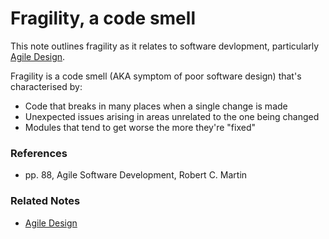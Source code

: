 # Fragility, a code smell
This note outlines fragility as it relates to software devlopment, particularly [Agile Design](./agile-design.md).

Fragility is a code smell (AKA symptom of poor software design) that's characterised by:
- Code that breaks in many places when a single change is made
- Unexpected issues arising in areas unrelated to the one being changed
- Modules that tend to get worse the more they're "fixed"

### References
- pp. 88, Agile Software Development, Robert C. Martin

### Related Notes
- [Agile Design](./agile-design.md)

